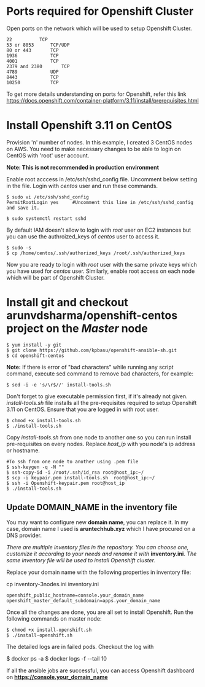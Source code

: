 # Ports required for Openshift Cluster

Open ports on the network which will be used to setup Openshift Cluster.
```
22 			TCP
53 or 8053		TCP/UDP
80 or 443		TCP
1936			TCP
4001			TCP
2379 and 2380		TCP
4789			UDP
8443			TCP
10250			TCP
```
To get more details understanding on ports for Openshift, refer this link https://docs.openshift.com/container-platform/3.11/install/prerequisites.html


# Install Openshift 3.11 on CentOS
Provision 'n' number of nodes. In this example, I created 3 CentOS nodes on AWS. You need to make necessary changes to be able to login on CentOS with 'root' user account. 

**Note: This is not recommended in production environment**

Enable root acccess in /etc/ssh/sshd_config file. Uncomment below setting in the file. Login with *centos* user and run these commands.

```
$ sudo vi /etc/ssh/sshd_config
PermitRootLogin yes    	#Uncomment this line in /etc/ssh/sshd_config and save it.
	 
$ sudo systemctl restart sshd
```

By default IAM doesn't allow to login with *root* user on EC2 instances but you can use the authroized_keys of *centos* user to access it.

```
$ sudo -s
$ cp /home/centos/.ssh/authorized_keys /root/.ssh/authorized_keys
```

Now you are ready to login with *root* user with the same private keys which you have used for *centos* user. Similarly, enable root access on each node which will be part of Openshift Cluster.

# Install git and checkout arunvdsharma/openshift-centos project on the *Master* node

```
$ yum install -y git
$ git clone https://github.com/kpbasu/openshift-ansible-sh.git
$ cd openshift-centos
```

**Note:** If there is error of "bad characters" while running any script command, execute sed command to remove bad characters, for example:

```
$ sed -i -e 's/\r$//' install-tools.sh
```


Don't forget to give executable permission first, if it's already not given. 
*install-tools.sh* file installs all the pre-requisites required to setup Openshift 3.11 on CentOS. Ensure that you are logged in with root user.

```
$ chmod +x install-tools.sh
$ ./install-tools.sh
```

Copy *install-tools.sh* from one node to another one so you can run install pre-requisites on every nodes. Replace *host_ip* with you node's ip address or hostname.

```
#To ssh from one node to another using .pem file
$ ssh-keygen -q -N "" 
$ ssh-copy-id -i /root/.ssh/id_rsa root@host_ip:~/
$ scp -i keypair.pem install-tools.sh  root@host_ip:~/
$ ssh -i Openshift-keypair.pem root@host_ip
$ ./install-tools.sh
```


## Update DOMAIN_NAME in the inventory file

You may want to configure new **domain name**, you can replace it. In my case, domain name I used is **aruntechhub.xyz** which I have procured on a DNS provider. 

*There are multiple inventory files in the repository. You can choose one, customize it according to your needs and rename it with* **inventory.ini**. *The same inventory file will be used to install Openshift cluster.*

Replace your domain name with the following properties in inventory file:

cp inventory-3nodes.ini inventory.ini

```
openshift_public_hostname=console.your_domain_name
openshift_master_default_subdomain=apps.your_domain_name
```

Once all the changes are done, you are all set to install Openshift. Run the following commands on master node:

```
$ chmod +x install-openshift.sh
$ ./install-openshift.sh
```

The detailed logs are in failed pods. Checkout the log with

$ docker ps -a
$ docker logs -f --tail 10 <container-id>
	
If all the ansible jobs are successful, you can access Openshift dashboard on **https://console.your_domain_name**
